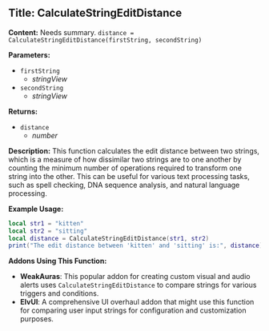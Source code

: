 ## Title: CalculateStringEditDistance

**Content:**
Needs summary.
`distance = CalculateStringEditDistance(firstString, secondString)`

**Parameters:**
- `firstString`
  - *stringView*
- `secondString`
  - *stringView*

**Returns:**
- `distance`
  - *number*

**Description:**
This function calculates the edit distance between two strings, which is a measure of how dissimilar two strings are to one another by counting the minimum number of operations required to transform one string into the other. This can be useful for various text processing tasks, such as spell checking, DNA sequence analysis, and natural language processing.

**Example Usage:**
```lua
local str1 = "kitten"
local str2 = "sitting"
local distance = CalculateStringEditDistance(str1, str2)
print("The edit distance between 'kitten' and 'sitting' is:", distance)
```

**Addons Using This Function:**
- **WeakAuras**: This popular addon for creating custom visual and audio alerts uses `CalculateStringEditDistance` to compare strings for various triggers and conditions.
- **ElvUI**: A comprehensive UI overhaul addon that might use this function for comparing user input strings for configuration and customization purposes.